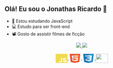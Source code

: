 ## Olá! Eu sou o Jonathas Ricardo 👋

- 🌱 Estou estudando JavaScript
- 💻 Estudo para ser front-end
- 📽️ Gosto de assistir filmes de ficção

<div align="center">
  <a href="https://github.com/JohnRSS">
  <img height="180em" src="https://github-readme-stats.vercel.app/api?username=johnrss&show_icons=true&theme=dracula&include_all_commits=true&count_private=true"/>
  <img height="180em" src="https://github-readme-stats.vercel.app/api/top-langs/?username=johnrss&layout=compact&langs_count=7&theme=dracula"/>
</div>
  
 <div style="display: inline_block" align="center"><br>
  <img align="center" alt="John-Js" height="30" width="40" src="https://raw.githubusercontent.com/devicons/devicon/master/icons/javascript/javascript-plain.svg">
  <img align="center" alt="John-HTML" height="30" width="40" src="https://raw.githubusercontent.com/devicons/devicon/master/icons/html5/html5-original.svg">
  <img align="center" alt="John-CSS" height="30" width="40" src="https://raw.githubusercontent.com/devicons/devicon/master/icons/css3/css3-original.svg">
  <img align="center" alte="john-C" height="30" width="40" src="https://cdn.jsdelivr.net/gh/devicons/devicon/icons/c/c-original.svg">
          
</div>
